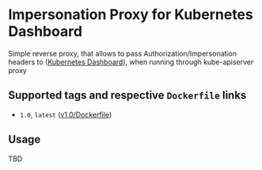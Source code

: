 # Impersonation Proxy for Kubernetes Dashboard
Simple reverse proxy, that allows to pass Authorization/Impersonation headers to ([Kubernetes Dashboard](https://github.com/kubernetes/dashboard)), 
when running through kube-apiserver proxy 

## Supported tags and respective `Dockerfile` links
 - `1.0`, `latest` ([v1.0/Dockerfile](https://github.com/kublr/k8s-dashboard-auth-proxy/v1.0/Dockerfile)) 
 
## Usage
TBD
